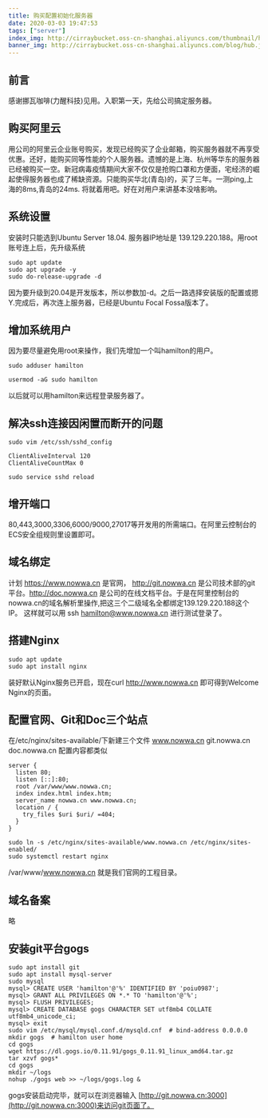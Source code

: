 ```yaml
---
title: 购买配置初始化服务器
date: 2020-03-03 19:47:53
tags: ["server"]
index_img: http://cirraybucket.oss-cn-shanghai.aliyuncs.com/thumbnail/hub.jpg
banner_img: http://cirraybucket.oss-cn-shanghai.aliyuncs.com/blog/hub.jpg
---
```


## 前言
感谢挪瓦咖啡(力醒科技)见用。入职第一天，先给公司搞定服务器。

## 购买阿里云
用公司的阿里云企业账号购买，发现已经购买了企业邮箱，购买服务器就不再享受优惠。还好，能购买同等性能的个人服务器。遗憾的是上海、杭州等华东的服务器已经被购买一空。新冠病毒疫情期间大家不仅仅是抢购口罩和方便面，宅经济的崛起使得服务器也成了稀缺资源。只能购买华北(青岛)的，买了三年。一测ping,上海的8ms,青岛的24ms. 将就着用吧。好在对用户来讲基本没啥影响。

## 系统设置
安装时只能选到Ubuntu Server 18.04. 服务器IP地址是 139.129.220.188。用root账号连上后，先升级系统
```
sudo apt update
sudo apt upgrade -y
sudo do-release-upgrade -d
```
因为要升级到20.04是开发版本，所以参数加-d。之后一路选择安装版的配置或摁Y.完成后，再次连上服务器，已经是Ubuntu Focal Fossa版本了。

## 增加系统用户
因为要尽量避免用root来操作，我们先增加一个叫hamilton的用户。
```
sudo adduser hamilton

usermod -aG sudo hamilton
```
以后就可以用hamilton来远程登录服务器了。

## 解决ssh连接因闲置而断开的问题
```
sudo vim /etc/ssh/sshd_config

ClientAliveInterval 120
ClientAliveCountMax 0
```
```
sudo service sshd reload
```

## 增开端口
80,443,3000,3306,6000/9000,27017等开发用的所需端口。在阿里云控制台的ECS安全组规则里设置即可。

## 域名绑定
计划 https://www.nowwa.cn 是官网， http://git.nowwa.cn 是公司技术部的git平台。http://doc.nowwa.cn 是公司的在线文档平台。于是在阿里控制台的nowwa.cn的域名解析里操作,把这三个二级域名全都绑定139.129.220.188这个IP。
这样就可以用 ssh hamilton@www.nowwa.cn 进行测试登录了。

## 搭建Nginx
```
sudo apt update
sudo apt install nginx
```
装好默认Nginx服务已开启，现在curl http://www.nowwa.cn 即可得到Welcome Nginx的页面。

## 配置官网、Git和Doc三个站点
在/etc/nginx/sites-available/下新建三个文件 www.nowwa.cn git.nowwa.cn doc.nowwa.cn
配置内容都类似
```
server {
  listen 80;
  listen [::]:80;
  root /var/www/www.nowwa.cn;
  index index.html index.htm;
  server_name nowwa.cn www.nowwa.cn;
  location / {
    try_files $uri $uri/ =404;
  }
}
```
```
sudo ln -s /etc/nginx/sites-available/www.nowwa.cn /etc/nginx/sites-enabled/
sudo systemctl restart nginx
```
/var/www/www.nowwa.cn 就是我们官网的工程目录。

## 域名备案
略

## 安装git平台gogs
```
sudo apt install git
sudo apt install mysql-server
sudo mysql
mysql> CREATE USER 'hamilton'@'%' IDENTIFIED BY 'poiu0987';
mysql> GRANT ALL PRIVILEGES ON *.* TO 'hamilton'@'%';
mysql> FLUSH PRIVILEGES;
mysql> CREATE DATABASE gogs CHARACTER SET utf8mb4 COLLATE utf8mb4_unicode_ci;
mysql> exit
sudo vim /etc/mysql/mysql.conf.d/mysqld.cnf  # bind-address 0.0.0.0
mkdir gogs  # hamilton user home
cd gogs
wget https://dl.gogs.io/0.11.91/gogs_0.11.91_linux_amd64.tar.gz
tar xzvf gogs*
cd gogs
mkdir ~/logs
nohup ./gogs web >> ~/logs/gogs.log &
```
gogs安装启动完毕，就可以在浏览器输入 [http://git.nowwa.cn:3000](http://git.nowwa.cn:3000)来访问git页面了。



